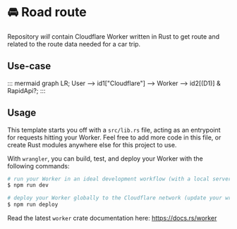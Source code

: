 # :oncoming_automobile: Road route

Repository *will* contain Cloudflare Worker written in Rust to get route and related to the route data needed for a car trip.

## Use-case

::: mermaid
graph LR;
    User --> id1["Cloudflare"] --> Worker --> id2[(D1)] & RapidApi?;
:::

## Usage

This template starts you off with a `src/lib.rs` file, acting as an entrypoint for requests hitting your Worker. Feel free to add more code in this file, or create Rust modules anywhere else for this project to use.

With `wrangler`, you can build, test, and deploy your Worker with the following commands:

```sh
# run your Worker in an ideal development workflow (with a local server, file watcher & more)
$ npm run dev

# deploy your Worker globally to the Cloudflare network (update your wrangler.toml file for configuration)
$ npm run deploy
```

Read the latest `worker` crate documentation here: https://docs.rs/worker

